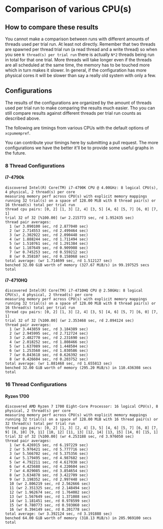 # Comparison of various CPU(s)

## How to compare these results

You cannot make a comparison between runs with different amounts of threads
used per trial run. At least not directly. Remember that two threads are
spawned per thread trial run (a read thread and a write thread) so when
you see `N thread(s) per trial run` there is actually `N*2` threads being
run in total for that one trial. More threads will take longer even if
the threads are all scheduled at the same time, the memory has to be
touched more which in turn makes it slower. In general, if the configuration
has more physical cores it will be slower than say a really old system
with only a few.

## Configurations

The results of the configurations are organized by the amount of threads
used per trial run to make comparing the results much easier. Tho
you can still compare results against different threads per trial run
counts as described above.

The following are timings from various CPUs with the default options
of `xcpumempref`.

You can contribute your timings here by submitting a pull request. The
more configurations we have the better it'll be to provide some useful
graphs in the future.

### 8 Thread Configurations

#### i7-4790k
```
discovered Intel(R) Core(TM) i7-4790K CPU @ 4.00GHz: 8 logical CPU(s), 4 physical, 2 thread(s) per core
measuring memory perf across CPU(s) with explicit memory mappings
running 32 trial(s) on a space of 128.00 MiB with 8 thread pair(s) or 16 thread(s) total per trial run
thread cpu pairs: [0, 2] [1, 3] [2, 4] [3, 5] [4, 6] [5, 7] [6, 0] [7, 1]
trial 32 of 32 [%100.00] (wr 2.215773 sec, rd 1.952435 sec)
thread pair averages:
  1 (wr 3.090100 sec, rd 2.877040 sec)
  2 (wr 2.714553 sec, rd 2.499464 sec)
  3 (wr 2.302922 sec, rd 2.090448 sec)
  4 (wr 1.888244 sec, rd 1.711494 sec)
  5 (wr 1.510761 sec, rd 1.291384 sec)
  6 (wr 1.107649 sec, rd 0.909908 sec)
  7 (wr 0.745253 sec, rd 0.559212 sec)
  8 (wr 0.358107 sec, rd 0.158068 sec)
total average: (wr 1.714699 sec, rd 1.512127 sec)
benched 32.00 GiB worth of memory (327.67 MiB/s) in 99.197525 secs total
```

#### i7-4710HQ
```
discovered Intel(R) Core(TM) i7-4710HQ CPU @ 2.50GHz: 8 logical CPU(s), 4 physical, 2 thread(s) per core
measuring memory perf across CPU(s) with explicit memory mappings
running 32 trial(s) on a space of 128.00 MiB with 8 thread pair(s) or 16 thread(s) total per trial run
thread cpu pairs: [0, 2] [1, 3] [2, 4] [3, 5] [4, 6] [5, 7] [6, 0] [7, 1]
trial 32 of 32 [%100.00] (wr 2.353468 sec, rd 2.094124 sec)
thread pair averages:
  1 (wr 3.443859 sec, rd 3.184389 sec)
  2 (wr 2.945995 sec, rd 2.712724 sec)
  3 (wr 2.482770 sec, rd 2.231690 sec)
  4 (wr 2.018252 sec, rd 1.808466 sec)
  5 (wr 1.637089 sec, rd 1.448504 sec)
  6 (wr 1.253560 sec, rd 1.030586 sec)
  7 (wr 0.843618 sec, rd 0.626392 sec)
  8 (wr 0.426604 sec, rd 0.203752 sec)
total average: (wr 1.881468 sec, rd 1.655813 sec)
benched 32.00 GiB worth of memory (295.20 MiB/s) in 110.436308 secs total
```

### 16 Thread Configurations

#### Ryzen 1700
```
discovered AMD Ryzen 7 1700 Eight-Core Processor: 16 logical CPU(s), 8 physical, 2 thread(s) per core
measuring memory perf across CPU(s) with explicit memory mappings
running 32 trial(s) on a space of 128.00 MiB with 16 thread pair(s) or 32 thread(s) total per trial run
thread cpu pairs: [0, 2] [1, 3] [2, 4] [3, 5] [4, 6] [5, 7] [6, 8] [7, 9] [8, 10] [9, 11] [10, 12] [11, 13] [12, 14] [13, 15] [14, 0] [15, 1]
trial 32 of 32 [%100.00] (wr 4.253188 sec, rd 3.976050 sec)
thread pair averages:
  1 (wr 6.426915 sec, rd 6.197229 sec)
  2 (wr 5.976421 sec, rd 5.777716 sec)
  3 (wr 5.566702 sec, rd 5.375356 sec)
  4 (wr 5.179495 sec, rd 4.987682 sec)
  5 (wr 4.792211 sec, rd 4.617038 sec)
  6 (wr 4.425688 sec, rd 4.220604 sec)
  7 (wr 4.029085 sec, rd 3.854654 sec)
  8 (wr 3.634878 sec, rd 3.422709 sec)
  9 (wr 3.198352 sec, rd 2.997448 sec)
  10 (wr 2.806219 sec, rd 2.562666 sec)
  11 (wr 2.351325 sec, rd 2.148494 sec)
  12 (wr 1.962674 sec, rd 1.764082 sec)
  13 (wr 1.567649 sec, rd 1.371088 sec)
  14 (wr 1.181451 sec, rd 0.978599 sec)
  15 (wr 0.780773 sec, rd 0.593060 sec)
  16 (wr 0.394149 sec, rd 0.201778 sec)
total average: (wr 3.392124 sec, rd 3.191888 sec)
benched 64.00 GiB worth of memory (318.13 MiB/s) in 205.969100 secs total
```
